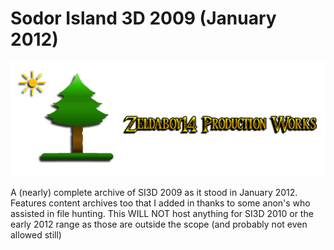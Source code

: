 # Sodor Island 3D 2009 (January 2012)
![](https://github.com/Zeldaboy14/ZPW_2022/blob/main/docs/img/logo/zpw_logo_github.png?raw=true)

A (nearly) complete archive of SI3D 2009 as it stood in January 2012. Features content archives too
that I added in thanks to some anon's who assisted in file hunting. This WILL NOT host anything for
SI3D 2010 or the early 2012 range as those are outside the scope (and probably not even allowed still)

